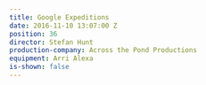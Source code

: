 ```yaml
---
title: Google Expeditions
date: 2016-11-10 13:07:00 Z
position: 36
director: Stefan Hunt
production-company: Across the Pond Productions
equipment: Arri Alexa
is-shown: false
---
```



